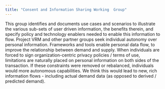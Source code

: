 ```yaml
---
title: "Consent and Information Sharing Working  Group"
---
```


This group identifies and documents use cases and scenarios to illustrate the various sub-sets of user driven information, the benefits therein, and specify policy and technology enablers needed to enable this information to flow. Project VRM and other partner groups seek individual autonomy over personal information. Frameworks and tools enable personal data flow, to improve the relationship between demand and supply. When individuals are forced to sign organization-centric privacy policies / terms of use, limitations are naturally placed on personal information on both sides of the transaction. If these constraints were removed or rebalanced, individuals would more autonomous capabilities. We think this would lead to new, rich information flows - including actual demand data (as opposed to derived / predicted demand).

